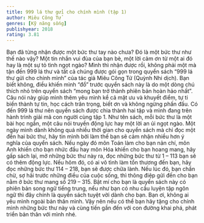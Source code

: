 ```yaml
---
title: 999 lá thư gửi cho chính mình (tập 1)
author: Miêu Công Tử
genres: [Kỹ năng sống]
publishyear: 2018
rating: 3.81
---
```


Bạn đã từng nhận được một bức thư tay nào chưa? Đó là một bức thư như thế nào vậy? Một tin nhắn vui đùa của bạn bè, một lời cảm ơn từ một ai đó hay là một sự tỏ tình ngọt ngào? Mình thì nhận được rồi, không phải một mà tận đến 999 lá thư và tất cả chúng được gói gọn trong quyển sách “999 lá thư gửi cho chính mình” của tác giả Miêu Công Tử (Quỳnh Nhi dịch).
Bạn biết không, điều khiến mình “đổ” trước quyển sách này là do một dòng chú thích nhỏ trên quyển sách “mong bạn trở thành phiên bản hoàn hảo nhất”. Câu nói này giúp mình thêm yêu mình kể cả mặt ưu và khuyết điểm, tự ti biến thành tự tin, học cách trân trọng, biết ơn và không ngừng phấn đấu. Có đến 999 lá thư nên quyển sách được chia thành hai tập và mình đang trên hành trình giải mã con người cùng tập 1. Như tên sách, mỗi bức thư là một bài học ngắn, một câu nói truyền động lực hay một lời an ủi ngọt ngào. Một ngày mình dành không quá nhiều thời gian cho quyển sách mà chỉ đọc một đến hai bức thư, hãy tin mình bởi làm thế bạn sẽ cảm nhận nhiều hơn ý nghĩa của quyển sách. Nếu ngày đó môn Toán làm cho bạn nản chí, môn Anh khiến cho bạn nhức đầu hay môn Hóa khiến cho bạn hoang mang, hãy gấp sách lại, mở những bức thư này ra, đọc những bức thư từ 1 – 113 bạn sẽ có thêm động lực. Nếu hôm đó, có ai vô tình làm tổn thương đến bạn, hãy đọc những bức thư 114 – 218, bạn sẽ được chữa lành. Nếu lúc đó, bạn chần chừ, sợ hãi trước những điều của cuộc sống, thì thông điệp gửi đến cho bạn nằm ở bức thư mang số 219 – 315. Bật mí cho bạn là quyển sách này có phiên bản song ngữ tiếng trung, nếu như bạn có nhu cầu luyện tập ngôn ngữ thì đây chính là quyển sách tuyệt vời dành cho bạn.
Bạn ơi, không ai yêu mình ngoài bản thân mình. Vậy nên nếu có thể bạn hãy tặng cho chính mình những bức thư này và cùng tiến gần đến với con đường khai phá, phát triển bản thân với mình nhé.
